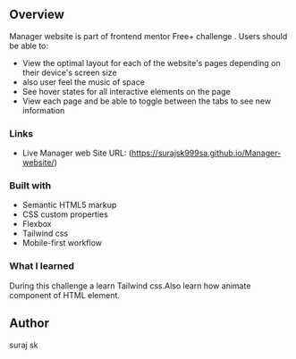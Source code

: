 
## Overview
  Manager website is part of frontend mentor Free+ challenge .
  Users should be able to:

- View the optimal layout for each of the website's pages depending on their device's screen size
- also user feel the music of space
- See hover states for all interactive elements on the page
- View each page and be able to toggle between the tabs to see new information

### Links
- Live Manager web Site URL: (https://surajsk999sa.github.io/Manager-website/)

### Built with

- Semantic HTML5 markup
- CSS custom properties
- Flexbox
- Tailwind css
- Mobile-first workflow

### What I learned
During this challenge a learn Tailwind css.Also learn how animate component of HTML element.

## Author
suraj sk
